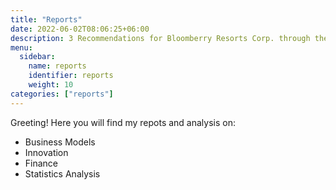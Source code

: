 ```yaml
---
title: "Reports"
date: 2022-06-02T08:06:25+06:00
description: 3 Recommendations for Bloomberry Resorts Corp. through the lens of Business Model Canva, Blue Ocean Strategy Business, and industry overview
menu:
  sidebar:
    name: reports
    identifier: reports
    weight: 10
categories: ["reports"]
---
```


Greeting! Here you will find my repots and analysis on:

- Business Models
- Innovation
- Finance
- Statistics Analysis

